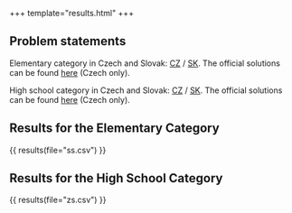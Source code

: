 +++
template="results.html"
+++

## Problem statements

Elementary category in Czech and Slovak: [CZ](/zadani/ZS_CZ.pdf) / [SK](/zadani/ZS_SK.pdf).
The official solutions can be found [here](/zadani/ZS-riesenia.pdf) (Czech only).

High school category in Czech and Slovak: [CZ](/zadani/SS_CZ.pdf) / [SK](/zadani/SS_SK.pdf).
The official solutions can be found [here](/zadani/SS-riesenia.pdf) (Czech only).


## Results for the Elementary Category

{{ results(file="ss.csv") }}

## Results for the High School Category

{{ results(file="zs.csv") }}
